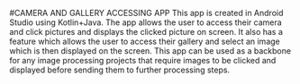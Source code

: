 #CAMERA AND GALLERY ACCESSING APP
This app is created in Android Studio using Kotlin+Java.
The app allows the user to access their camera and click pictures and displays the clicked picture on screen.
It also has a feature which allows the user to access their gallery and select an image which is then displayed on the screen.
This app can be used as a backbone for any image processing projects that require images to be clicked and displayed before sending them to further processing steps.
